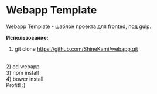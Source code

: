 # Webapp Template
Webapp Template - шаблон проекта для fronted, под gulp.

<b>Использование:</b>
<br>
1) git clone https://github.com/ShineKami/webapp.git
<br>
2) cd webapp
<br>
3) npm install
<br>
4) bower install
<br>
Profit! :)
